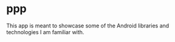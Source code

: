 # ppp
This app is meant to showcase some of the Android libraries and technologies I am familiar with.
